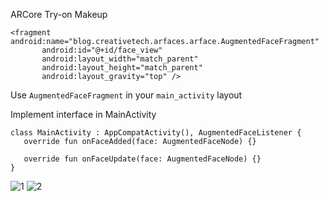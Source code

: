 ARCore Try-on Makeup


```
<fragment android:name="blog.creativetech.arfaces.arface.AugmentedFaceFragment"
       android:id="@+id/face_view"
       android:layout_width="match_parent"
       android:layout_height="match_parent"
       android:layout_gravity="top" />
```
Use `AugmentedFaceFragment` in your `main_activity` layout

Implement interface in MainActivity

```
class MainActivity : AppCompatActivity(), AugmentedFaceListener {
   override fun onFaceAdded(face: AugmentedFaceNode) {}

   override fun onFaceUpdate(face: AugmentedFaceNode) {}
}
```
![1](https://github.com/selmancanklnc/T-AR_Makeup/assets/62688928/7cf406a8-45cd-4612-b689-69c037bcaed1)
![2](https://github.com/selmancanklnc/T-AR_Makeup/assets/62688928/288e6277-1cf2-40de-84a0-510efd60f45a)
